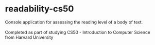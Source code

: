 # readability-cs50
Console application for assessing the reading level of a body of text.<br><br>
Completed as part of studying CS50 - Introduction to Computer Science from Harvard University
